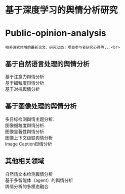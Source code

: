 # 基于深度学习的舆情分析研究

# Public-opinion-analysis

    相关研究领域的最新论文、研究动态；项目参与者研究心得等...<br>


## 基于自然语言处理的舆情分析
基于注意力舆情分析<br>
基于细粒度舆情分析<br>
基于对抗舆情分析<br>


## 基于图像处理的舆情分析
多目标检测舆情主题分析.<br>
图像细粒度舆情分析.<br>
图像显著性舆情分析<br>
图像上下文级联舆情分析<br>
Image Caption舆情分析<br>

## 其他相关领域
自然场文本检测舆情分析<br>
基于多智能体（agent）的舆情分析<br>
舆情分析的多模态融合<br>
 
      
